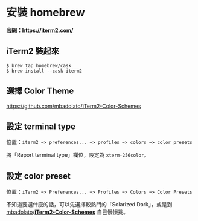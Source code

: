 # 安裝 homebrew

**官網：https://iterm2.com/**

## iTerm2 裝起來

```shell
$ brew tap homebrew/cask
$ brew install --cask iterm2
```

## 選擇 Color Theme

https://github.com/mbadolato/iTerm2-Color-Schemes


## 設定 terminal type

位置：`iterm2 => preferences... => profiles => colors => color presets`

將「Report terminal type」欄位，設定為 `xterm-256color`。


## 設定 color preset

位置：`iTerm2 => Preferences... => Profiles => Colors => Color Presets`

不知道要選什麼的話，可以先選擇較熱門的「Solarized Dark」，或是到 [mbadolato](https://github.com/mbadolato)/**[iTerm2-Color-Schemes](https://github.com/mbadolato/iTerm2-Color-Schemes)** 自己慢慢挑。
